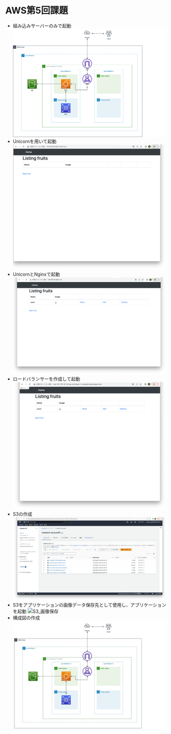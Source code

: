 # AWS第5回課題
- 組み込みサーバーのみで起動
![組み込みサーバーのみで起動](lecture05/lecture05構成図_修正.png)
- Unicornを用いて起動
![Unicornを用いて起動](lecture05/02_unicornを用いて起動.png)
- UnicornとNginxで起動
![UnicornとNginxで起動](lecture05/03_UnicornとNginxを用いて起動.png)
- ロードバランサーを作成して起動
![ALB](lecture05/04_ALB使用.png)
- S3の作成
![S3](lecture05/05_S3作成.png)
- S3をアプリケーションの画像データ保存先として使用し、アプリケーションを起動
![S3_画像保存](lecture05/06_S3をデータ保管先に設定.png)
- 構成図の作成
![構成図](lecture05/lecture05構成図.jpg)